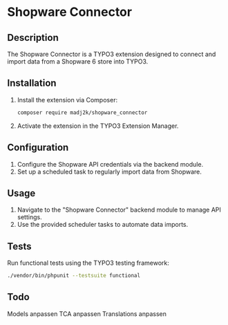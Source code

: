 # Shopware Connector

## Description
The Shopware Connector is a TYPO3 extension designed to connect and import data from a Shopware 6 store into TYPO3.

## Installation
1. Install the extension via Composer:
   ```bash
   composer require madj2k/shopware_connector
   ```

2. Activate the extension in the TYPO3 Extension Manager.

## Configuration
1. Configure the Shopware API credentials via the backend module.
2. Set up a scheduled task to regularly import data from Shopware.

## Usage
1. Navigate to the "Shopware Connector" backend module to manage API settings.
2. Use the provided scheduler tasks to automate data imports.

## Tests
Run functional tests using the TYPO3 testing framework:
```bash
./vendor/bin/phpunit --testsuite functional
```

## Todo
Models anpassen
TCA anpassen
Translations anpassen
